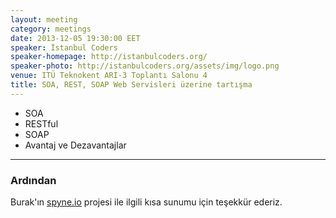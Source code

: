 ```yaml
---
layout: meeting
category: meetings
date: 2013-12-05 19:30:00 EET
speaker: İstanbul Coders
speaker-homepage: http://istanbulcoders.org/
speaker-photo: http://istanbulcoders.org/assets/img/logo.png
venue: ITÜ Teknokent ARI-3 Toplantı Salonu 4
title: SOA, REST, SOAP Web Servisleri üzerine tartışma
---
```


- SOA
- RESTful
- SOAP
- Avantaj ve Dezavantajlar

------

### Ardından
Burak'ın [spyne.io](http://spyne.io/#inprot=HttpRpc&outprot=JsonDocument&s=rpc&tpt=WsgiApplication&validator=true "spyne.io") projesi ile ilgili kısa sunumu için teşekkür ederiz.

<br/>


